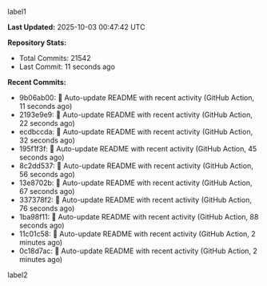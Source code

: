 
label1 
<!-- ACTIVITY_START -->
**Last Updated:** 2025-10-03 00:47:42 UTC

**Repository Stats:**
- Total Commits: 21542
- Last Commit: 11 seconds ago

**Recent Commits:**
- 9b06ab00: 🤖 Auto-update README with recent activity (GitHub Action, 11 seconds ago)
- 2193e9e9: 🤖 Auto-update README with recent activity (GitHub Action, 22 seconds ago)
- ecdbccda: 🤖 Auto-update README with recent activity (GitHub Action, 32 seconds ago)
- 195f1f3f: 🤖 Auto-update README with recent activity (GitHub Action, 45 seconds ago)
- 8c2dd537: 🤖 Auto-update README with recent activity (GitHub Action, 56 seconds ago)
- 13e8702b: 🤖 Auto-update README with recent activity (GitHub Action, 67 seconds ago)
- 337378f2: 🤖 Auto-update README with recent activity (GitHub Action, 76 seconds ago)
- 1ba98f11: 🤖 Auto-update README with recent activity (GitHub Action, 88 seconds ago)
- 11c01c58: 🤖 Auto-update README with recent activity (GitHub Action, 2 minutes ago)
- 0c18d7ac: 🤖 Auto-update README with recent activity (GitHub Action, 2 minutes ago)
<!-- ACTIVITY_END -->

label2
